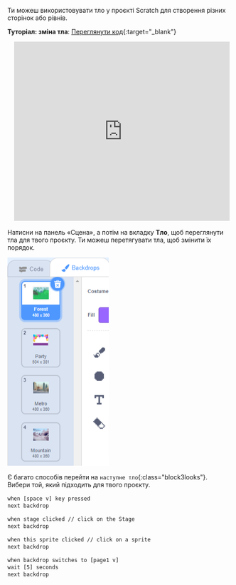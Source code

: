 Ти можеш використовувати тло у проєкті Scratch для створення різних сторінок або рівнів.

**Туторіал: зміна тла**: [Переглянути код](https://scratch.mit.edu/projects/498966268/editor){:target="_blank"}
<div class="scratch-preview" style="margin-left: 15px;">
  <iframe allowtransparency="true" width="485" height="402" src="https://scratch.mit.edu/projects/embed/498966268/?autostart=false" frameborder="0"></iframe>
</div>

Натисни на панель «Сцена», а потім на вкладку **Тло**, щоб переглянути тла для твого проєкту. Ти можеш перетягувати тла, щоб змінити їх порядок.

![Тла розташовані послідовно на вкладці «Тло».](images/backdrops-in-order.png)

Є багато способів перейти на `наступне тло`{:class="block3looks"}. Вибери той, який підходить для твого проєкту.

```blocks3
when [space v] key pressed
next backdrop
```

```blocks3
when stage clicked // click on the Stage
next backdrop
```

```blocks3
when this sprite clicked // click on a sprite
next backdrop
```

```blocks3
when backdrop switches to [page1 v]
wait [5] seconds
next backdrop
```
